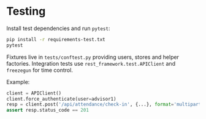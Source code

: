 # Testing

Install test dependencies and run `pytest`:
```bash
pip install -r requirements-test.txt
pytest
```

Fixtures live in `tests/conftest.py` providing users, stores and helper factories. Integration tests use `rest_framework.test.APIClient` and `freezegun` for time control.

Example:
```python
client = APIClient()
client.force_authenticate(user=advisor1)
resp = client.post('/api/attendance/check-in', {...}, format='multipart')
assert resp.status_code == 201
```
